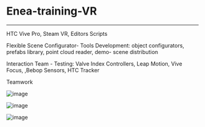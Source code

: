 # Enea-training-VR

--------------

HTC Vive Pro, Steam VR, Editors Scripts

Flexible Scene Configurator- Tools Development: object configurators, prefabs library, point cloud reader, demo- scene distribution

Interaction Team - Testing: Valve Index Controllers, Leap Motion, Vive Focus, ,Bebop Sensors, HTC Tracker

Teamwork


![image](https://user-images.githubusercontent.com/28359348/124164068-a3a42c00-daa0-11eb-9b57-67817aa158b8.png)

![image](https://user-images.githubusercontent.com/28359348/124164243-c6364500-daa0-11eb-8921-d9c416bc7ea2.png)

![image](https://user-images.githubusercontent.com/28359348/124164352-d4846100-daa0-11eb-8e47-64ecccdcc89c.png)
